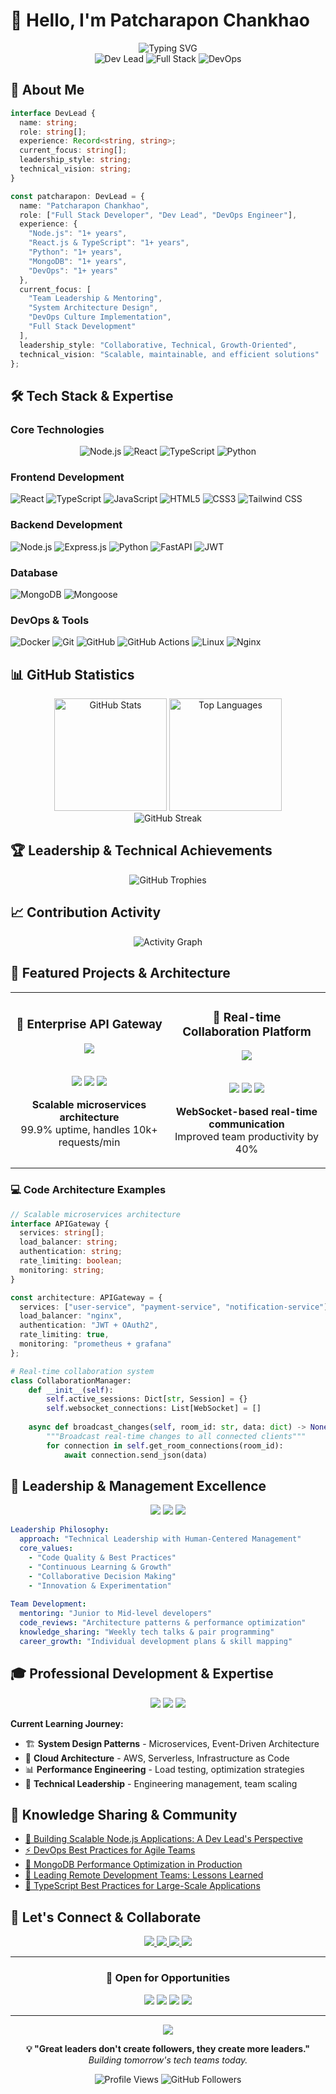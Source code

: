 # 👋 Hello, I'm Patcharapon Chankhao

<div align="center">
  <img src="https://readme-typing-svg.herokuapp.com?font=Fira+Code&pause=1000&color=6366F1&center=true&vCenter=true&width=600&lines=Full+Stack+Developer+%26+Dev+Lead;Node.js+%7C+React+%7C+Python+%7C+DevOps;Building+scalable+solutions+with+modern+tech;Leading+teams+%26+architecting+systems" alt="Typing SVG" />
</div>

<div align="center">
  <img src="https://img.shields.io/badge/Dev%20Lead-8B5CF6?style=for-the-badge&logo=github&logoColor=white" alt="Dev Lead" />
  <img src="https://img.shields.io/badge/Full%20Stack%20Developer-06B6D4?style=for-the-badge&logo=javascript&logoColor=white" alt="Full Stack" />
  <img src="https://img.shields.io/badge/DevOps%20Engineer-10B981?style=for-the-badge&logo=docker&logoColor=white" alt="DevOps" />
</div>

## 🚀 About Me

```typescript
interface DevLead {
  name: string;
  role: string[];
  experience: Record<string, string>;
  current_focus: string[];
  leadership_style: string;
  technical_vision: string;
}

const patcharapon: DevLead = {
  name: "Patcharapon Chankhao",
  role: ["Full Stack Developer", "Dev Lead", "DevOps Engineer"],
  experience: {
    "Node.js": "1+ years",
    "React.js & TypeScript": "1+ years", 
    "Python": "1+ years",
    "MongoDB": "1+ years",
    "DevOps": "1+ years"
  },
  current_focus: [
    "Team Leadership & Mentoring",
    "System Architecture Design", 
    "DevOps Culture Implementation",
    "Full Stack Development"
  ],
  leadership_style: "Collaborative, Technical, Growth-Oriented",
  technical_vision: "Scalable, maintainable, and efficient solutions"
};
```

## 🛠️ Tech Stack & Expertise

### Core Technologies
<div align="center">

![Node.js](https://img.shields.io/badge/Node.js-339933?style=for-the-badge&logo=node.js&logoColor=white)
![React](https://img.shields.io/badge/React-61DAFB?style=for-the-badge&logo=react&logoColor=black)
![TypeScript](https://img.shields.io/badge/TypeScript-3178C6?style=for-the-badge&logo=typescript&logoColor=white)
![Python](https://img.shields.io/badge/Python-3776AB?style=for-the-badge&logo=python&logoColor=white)

</div>

### Frontend Development
![React](https://img.shields.io/badge/React-61DAFB?style=for-the-badge&logo=react&logoColor=black)
![TypeScript](https://img.shields.io/badge/TypeScript-3178C6?style=for-the-badge&logo=typescript&logoColor=white)
![JavaScript](https://img.shields.io/badge/JavaScript-F7DF1E?style=for-the-badge&logo=javascript&logoColor=black)
![HTML5](https://img.shields.io/badge/HTML5-E34F26?style=for-the-badge&logo=html5&logoColor=white)
![CSS3](https://img.shields.io/badge/CSS3-1572B6?style=for-the-badge&logo=css3&logoColor=white)
![Tailwind CSS](https://img.shields.io/badge/Tailwind_CSS-38B2AC?style=for-the-badge&logo=tailwind-css&logoColor=white)

### Backend Development
![Node.js](https://img.shields.io/badge/Node.js-339933?style=for-the-badge&logo=node.js&logoColor=white)
![Express.js](https://img.shields.io/badge/Express.js-000000?style=for-the-badge&logo=express&logoColor=white)
![Python](https://img.shields.io/badge/Python-3776AB?style=for-the-badge&logo=python&logoColor=white)
![FastAPI](https://img.shields.io/badge/FastAPI-009688?style=for-the-badge&logo=fastapi&logoColor=white)
![JWT](https://img.shields.io/badge/JWT-000000?style=for-the-badge&logo=JSON%20web%20tokens&logoColor=white)

### Database
![MongoDB](https://img.shields.io/badge/MongoDB-47A248?style=for-the-badge&logo=mongodb&logoColor=white)
![Mongoose](https://img.shields.io/badge/Mongoose-880000?style=for-the-badge&logo=mongoose&logoColor=white)

### DevOps & Tools
![Docker](https://img.shields.io/badge/Docker-2496ED?style=for-the-badge&logo=docker&logoColor=white)
![Git](https://img.shields.io/badge/Git-F05032?style=for-the-badge&logo=git&logoColor=white)
![GitHub](https://img.shields.io/badge/GitHub-181717?style=for-the-badge&logo=github&logoColor=white)
![GitHub Actions](https://img.shields.io/badge/GitHub_Actions-2088FF?style=for-the-badge&logo=github-actions&logoColor=white)
![Linux](https://img.shields.io/badge/Linux-FCC624?style=for-the-badge&logo=linux&logoColor=black)
![Nginx](https://img.shields.io/badge/Nginx-009639?style=for-the-badge&logo=nginx&logoColor=white)

## 📊 GitHub Statistics

<div align="center">
  <img height="180em" src="https://github-readme-stats-plum-alpha-41.vercel.app /api?username=PHATCHARAPHON63&show_icons=true&theme=tokyonight&hide_border=true&count_private=true" alt="GitHub Stats" />
  <img height="180em" src="https://github-readme-stats-plum-alpha-41.vercel.app /api/top-langs/?username=PHATCHARAPHON63&layout=compact&theme=tokyonight&hide_border=true" alt="Top Languages" />
</div>

<div align="center">
  <img src="https://github-readme-streak-stats.herokuapp.com/?user=PHATCHARAPHON63&theme=tokyonight&hide_border=true" alt="GitHub Streak" />
</div>

## 🏆 Leadership & Technical Achievements

<div align="center">
  <img src="https://github-profile-trophy.vercel.app/?username=PHATCHARAPHON63&theme=tokyonight&no-frame=true&no-bg=true&margin-w=4&column=6" alt="GitHub Trophies" />
</div>

## 📈 Contribution Activity

<div align="center">
  <img src="https://github-readme-activity-graph.vercel.app/graph?username=PHATCHARAPHON63&theme=tokyo-night&hide_border=true" alt="Activity Graph" />
</div>

## 🎯 Featured Projects & Architecture

<div align="center">
  <table>
    <tr>
      <td width="50%">
        <h3 align="center">🚀 Enterprise API Gateway</h3>
        <div align="center">
          <a href="https://github.com/your-username/api-gateway" target="_blank">
            <img src="https://github-readme-stats-plum-alpha-41.vercel.app /api/pin/?username=PHATCHARAPHON63&repo=api-gateway&theme=tokyonight&hide_border=true" />
          </a>
          <br><br>
          <p>
            <img src="https://img.shields.io/badge/Node.js-339933?style=flat-square&logo=node.js&logoColor=white" />
            <img src="https://img.shields.io/badge/MongoDB-47A248?style=flat-square&logo=mongodb&logoColor=white" />
            <img src="https://img.shields.io/badge/Docker-2496ED?style=flat-square&logo=docker&logoColor=white" />
          </p>
          <p><strong>Scalable microservices architecture</strong><br>99.9% uptime, handles 10k+ requests/min</p>
        </div>
      </td>
      <td width="50%">
        <h3 align="center">🌟 Real-time Collaboration Platform</h3>
        <div align="center">
          <a href="https://github.com/your-username/collab-platform" target="_blank">
            <img src="https://github-readme-stats-plum-alpha-41.vercel.app /api/pin/?username=PHATCHARAPHON63&repo=collab-platform&theme=tokyonight&hide_border=true" />
          </a>
          <br><br>
          <p>
            <img src="https://img.shields.io/badge/React-61DAFB?style=flat-square&logo=react&logoColor=black" />
            <img src="https://img.shields.io/badge/TypeScript-3178C6?style=flat-square&logo=typescript&logoColor=white" />
            <img src="https://img.shields.io/badge/Socket.io-010101?style=flat-square&logo=socket.io&logoColor=white" />
          </p>
          <p><strong>WebSocket-based real-time communication</strong><br>Improved team productivity by 40%</p>
        </div>
      </td>
    </tr>
  </table>
</div>

### 💻 Code Architecture Examples

```typescript
// Scalable microservices architecture
interface APIGateway {
  services: string[];
  load_balancer: string;
  authentication: string;
  rate_limiting: boolean;
  monitoring: string;
}

const architecture: APIGateway = {
  services: ["user-service", "payment-service", "notification-service"],
  load_balancer: "nginx",
  authentication: "JWT + OAuth2",
  rate_limiting: true,
  monitoring: "prometheus + grafana"
};
```

```python
# Real-time collaboration system
class CollaborationManager:
    def __init__(self):
        self.active_sessions: Dict[str, Session] = {}
        self.websocket_connections: List[WebSocket] = []
    
    async def broadcast_changes(self, room_id: str, data: dict) -> None:
        """Broadcast real-time changes to all connected clients"""
        for connection in self.get_room_connections(room_id):
            await connection.send_json(data)
```

## 👥 Leadership & Management Excellence

<div align="center">
  <img src="https://img.shields.io/badge/Team%20Size-5+%20Developers-8B5CF6?style=for-the-badge&logo=github&logoColor=white" />
  <img src="https://img.shields.io/badge/Leadership%20Style-Servant%20Leader-06B6D4?style=for-the-badge&logo=people&logoColor=white" />
  <img src="https://img.shields.io/badge/Focus-Technical%20Excellence-10B981?style=for-the-badge&logo=target&logoColor=white" />
</div>

```yaml
Leadership Philosophy:
  approach: "Technical Leadership with Human-Centered Management"
  core_values:
    - "Code Quality & Best Practices"
    - "Continuous Learning & Growth"
    - "Collaborative Decision Making"
    - "Innovation & Experimentation"
  
Team Development:
  mentoring: "Junior to Mid-level developers"
  code_reviews: "Architecture patterns & performance optimization"
  knowledge_sharing: "Weekly tech talks & pair programming"
  career_growth: "Individual development plans & skill mapping"
```

## 🎓 Professional Development & Expertise

<div align="center">
  <img src="https://img.shields.io/badge/MongoDB-Certified%20Developer-47A248?style=for-the-badge&logo=mongodb&logoColor=white" />
  <img src="https://img.shields.io/badge/AWS-Solutions%20Architecture-FF9900?style=for-the-badge&logo=amazon-aws&logoColor=white" />
  <img src="https://img.shields.io/badge/Docker-Certified-2496ED?style=for-the-badge&logo=docker&logoColor=white" />
</div>

**Current Learning Journey:**
- 🏗️ **System Design Patterns** - Microservices, Event-Driven Architecture
- 🚀 **Cloud Architecture** - AWS, Serverless, Infrastructure as Code
- 📊 **Performance Engineering** - Load testing, optimization strategies
- 🎯 **Technical Leadership** - Engineering management, team scaling

## 📝 Knowledge Sharing & Community

<!-- BLOG-POST-LIST:START -->
- [🚀 Building Scalable Node.js Applications: A Dev Lead's Perspective](https://your-blog.com/scalable-nodejs)
- [⚡ DevOps Best Practices for Agile Teams](https://your-blog.com/devops-agile-teams)
- [🍃 MongoDB Performance Optimization in Production](https://your-blog.com/mongodb-optimization)
- [👥 Leading Remote Development Teams: Lessons Learned](https://your-blog.com/remote-team-leadership)
- [🔧 TypeScript Best Practices for Large-Scale Applications](https://your-blog.com/typescript-best-practices)
<!-- BLOG-POST-LIST:END -->

## 🤝 Let's Connect & Collaborate

<div align="center">
  <a href="https://your-portfolio.com">
    <img src="https://img.shields.io/badge/Portfolio-FF5722?style=for-the-badge&logo=googlechrome&logoColor=white" />
  </a>
  <a href="https://linkedin.com/in/your-profile">
    <img src="https://img.shields.io/badge/LinkedIn-0077B5?style=for-the-badge&logo=linkedin&logoColor=white" />
  </a>
  <a href="mailto:your-email@gmail.com">
    <img src="https://img.shields.io/badge/Email-D14836?style=for-the-badge&logo=gmail&logoColor=white" />
  </a>
  <a href="https://github.com/PHATCHARAPHON63">
    <img src="https://img.shields.io/badge/GitHub-181717?style=for-the-badge&logo=github&logoColor=white" />
  </a>
</div>

---

<div align="center">
  <h3>💼 Open for Opportunities</h3>
  <p>
    <img src="https://img.shields.io/badge/Available%20For-Full%20Stack%20Development-6366F1?style=flat-square" />
    <img src="https://img.shields.io/badge/Available%20For-Technical%20Leadership-8B5CF6?style=flat-square" />
    <img src="https://img.shields.io/badge/Available%20For-DevOps%20Consulting-06B6D4?style=flat-square" />
    <img src="https://img.shields.io/badge/Available%20For-System%20Architecture-10B981?style=flat-square" />
  </p>
</div>

---

<div align="center">
  <img src="https://capsule-render.vercel.app/api?type=waving&color=gradient&customColorList=6,11,20&height=100&section=footer&text=Thanks%20for%20visiting!&fontSize=16&fontColor=fff&animation=twinkling" />
</div>

<div align="center">
  
**💡 "Great leaders don't create followers, they create more leaders."**  
*Building tomorrow's tech teams today.*

![Profile Views](https://komarev.com/ghpvc/?username=PHATCHARAPHON63&color=6366F1&style=flat-square&label=Profile+Views)
![GitHub Followers](https://img.shields.io/github/followers/PHATCHARAPHON63?color=8B5CF6&style=flat-square&label=Followers)

</div>
